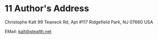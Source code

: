 # 11 Author's Address

   Christophe Kalt
   99 Teaneck Rd, Apt #117
   Ridgefield Park, NJ 07660
   USA

   EMail: kalt@stealth.net
